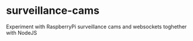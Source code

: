# surveillance-cams
Experiment with RaspberryPi surveillance cams and websockets toghether with NodeJS
